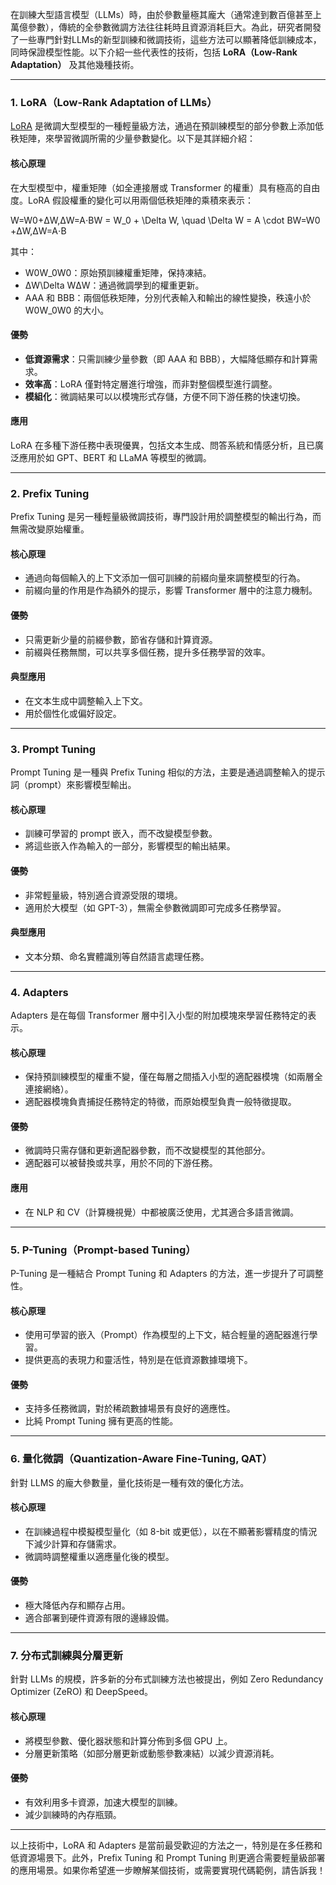 

在訓練大型語言模型（LLMs）時，由於參數量極其龐大（通常達到數百億甚至上萬億參數），傳統的全參數微調方法往往耗時且資源消耗巨大。為此，研究者開發了一些專門針對LLMs的新型訓練和微調技術，這些方法可以顯著降低訓練成本，同時保證模型性能。以下介紹一些代表性的技術，包括 **LoRA（Low-Rank Adaptation）** 及其他幾種技術。

---

### 1. **LoRA（Low-Rank Adaptation of LLMs）**

[LoRA](https://developer.nvidia.com/zh-cn/blog/seamlessly-deploying-a-swarm-of-lora-adapters-with-nvidia-nim/) 是微調大型模型的一種輕量級方法，通過在預訓練模型的部分參數上添加低秩矩陣，來學習微調所需的少量參數變化。以下是其詳細介紹：

#### **核心原理**

在大型模型中，權重矩陣（如全連接層或 Transformer 的權重）具有極高的自由度。LoRA 假設權重的變化可以用兩個低秩矩陣的乘積來表示：

W=W0+ΔW,ΔW=A⋅BW = W_0 + \Delta W, \quad \Delta W = A \cdot BW=W0​+ΔW,ΔW=A⋅B

其中：

- W0W_0W0​：原始預訓練權重矩陣，保持凍結。
- ΔW\Delta WΔW：通過微調學到的權重更新。
- AAA 和 BBB：兩個低秩矩陣，分別代表輸入和輸出的線性變換，秩遠小於 W0W_0W0​ 的大小。

#### **優勢**

- **低資源需求**：只需訓練少量參數（即 AAA 和 BBB），大幅降低顯存和計算需求。
- **效率高**：LoRA 僅對特定層進行增強，而非對整個模型進行調整。
- **模組化**：微調結果可以以模塊形式存儲，方便不同下游任務的快速切換。

#### **應用**

LoRA 在多種下游任務中表現優異，包括文本生成、問答系統和情感分析，且已廣泛應用於如 GPT、BERT 和 LLaMA 等模型的微調。

---

### 2. **Prefix Tuning**

Prefix Tuning 是另一種輕量級微調技術，專門設計用於調整模型的輸出行為，而無需改變原始權重。

#### **核心原理**

- 通過向每個輸入的上下文添加一個可訓練的前綴向量來調整模型的行為。
- 前綴向量的作用是作為額外的提示，影響 Transformer 層中的注意力機制。

#### **優勢**

- 只需更新少量的前綴參數，節省存儲和計算資源。
- 前綴與任務無關，可以共享多個任務，提升多任務學習的效率。

#### **典型應用**

- 在文本生成中調整輸入上下文。
- 用於個性化或偏好設定。

---

### 3. **Prompt Tuning**

Prompt Tuning 是一種與 Prefix Tuning 相似的方法，主要是通過調整輸入的提示詞（prompt）來影響模型輸出。

#### **核心原理**

- 訓練可學習的 prompt 嵌入，而不改變模型參數。
- 將這些嵌入作為輸入的一部分，影響模型的輸出結果。

#### **優勢**

- 非常輕量級，特別適合資源受限的環境。
- 適用於大模型（如 GPT-3），無需全參數微調即可完成多任務學習。

#### **典型應用**

- 文本分類、命名實體識別等自然語言處理任務。

---

### 4. **Adapters**

Adapters 是在每個 Transformer 層中引入小型的附加模塊來學習任務特定的表示。

#### **核心原理**

- 保持預訓練模型的權重不變，僅在每層之間插入小型的適配器模塊（如兩層全連接網絡）。
- 適配器模塊負責捕捉任務特定的特徵，而原始模型負責一般特徵提取。

#### **優勢**

- 微調時只需存儲和更新適配器參數，而不改變模型的其他部分。
- 適配器可以被替換或共享，用於不同的下游任務。

#### **應用**

- 在 NLP 和 CV（計算機視覺）中都被廣泛使用，尤其適合多語言微調。

---

### 5. **P-Tuning（Prompt-based Tuning）**

P-Tuning 是一種結合 Prompt Tuning 和 Adapters 的方法，進一步提升了可調整性。

#### **核心原理**

- 使用可學習的嵌入（Prompt）作為模型的上下文，結合輕量的適配器進行學習。
- 提供更高的表現力和靈活性，特別是在低資源數據環境下。

#### **優勢**

- 支持多任務微調，對於稀疏數據場景有良好的適應性。
- 比純 Prompt Tuning 擁有更高的性能。

---

### 6. **量化微調（Quantization-Aware Fine-Tuning, QAT）**

針對 LLMS 的龐大參數量，量化技術是一種有效的優化方法。

#### **核心原理**

- 在訓練過程中模擬模型量化（如 8-bit 或更低），以在不顯著影響精度的情況下減少計算和存儲需求。
- 微調時調整權重以適應量化後的模型。

#### **優勢**

- 極大降低內存和顯存占用。
- 適合部署到硬件資源有限的邊緣設備。

---

### 7. **分布式訓練與分層更新**

針對 LLMs 的規模，許多新的分布式訓練方法也被提出，例如 Zero Redundancy Optimizer (ZeRO) 和 DeepSpeed。

#### **核心原理**

- 將模型參數、優化器狀態和計算分佈到多個 GPU 上。
- 分層更新策略（如部分層更新或動態參數凍結）以減少資源消耗。

#### **優勢**

- 有效利用多卡資源，加速大模型的訓練。
- 減少訓練時的內存瓶頸。

---

以上技術中，LoRA 和 Adapters 是當前最受歡迎的方法之一，特別是在多任務和低資源場景下。此外，Prefix Tuning 和 Prompt Tuning 則更適合需要輕量級部署的應用場景。如果你希望進一步瞭解某個技術，或需要實現代碼範例，請告訴我！